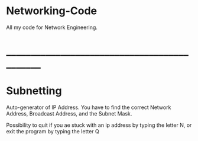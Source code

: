 # Networking-Code
All my code for Network Engineering.

# ____________________________________________
# Subnetting

Auto-generator of IP Address. You have to find the correct Network Address, Broadcast Address, and the Subnet Mask.

Possibility to quit if you ae stuck with an ip address by typing the letter N, or exit the program by typing the letter Q
